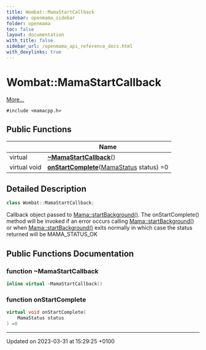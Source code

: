 ```yaml
---
title: Wombat::MamaStartCallback
sidebar: openmama_sidebar
folder: openmama
toc: false
layout: documentation
with_title: false
sidebar_url: /openmama_api_reference_docs.html
with_doxylinks: true
---
```


# Wombat::MamaStartCallback



 [More...](#detailed-description)


`#include <mamacpp.h>`

## Public Functions

|                | Name           |
| -------------- | -------------- |
| virtual | **[~MamaStartCallback](classWombat_1_1MamaStartCallback.html#function-~mamastartcallback)**() |
| virtual void | **[onStartComplete](classWombat_1_1MamaStartCallback.html#function-onstartcomplete)**([MamaStatus](classWombat_1_1MamaStatus.html) status) =0 |

## Detailed Description

```cpp
class Wombat::MamaStartCallback;
```


Callback object passed to [Mama::startBackground()](classWombat_1_1Mama.html#function-startbackground). The onStartComplete() method will be invoked if an error occurs calling [Mama::startBackground()](classWombat_1_1Mama.html#function-startbackground) or when [Mama::startBackground()](classWombat_1_1Mama.html#function-startbackground) exits normally in which case the status returned will be MAMA_STATUS_OK 

## Public Functions Documentation

### function ~MamaStartCallback

```cpp
inline virtual ~MamaStartCallback()
```


### function onStartComplete

```cpp
virtual void onStartComplete(
    MamaStatus status
) =0
```


-------------------------------

Updated on 2023-03-31 at 15:29:25 +0100